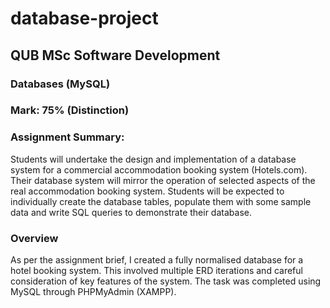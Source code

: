# database-project

## QUB MSc Software Development
### Databases (MySQL)
### Mark: 75% (Distinction)

### Assignment Summary:

Students will undertake the design and implementation of a database system for a commercial 
accommodation booking system (Hotels.com). Their database system will mirror the operation of 
selected aspects of the real accommodation booking system. Students will be expected to 
individually create the database tables, populate them with some sample data and write SQL queries 
to demonstrate their database.

### Overview

As per the assignment brief, I created a fully normalised database for a hotel booking system. This involved multiple ERD iterations and careful consideration of key features of the system. The task was completed using MySQL through PHPMyAdmin (XAMPP).
